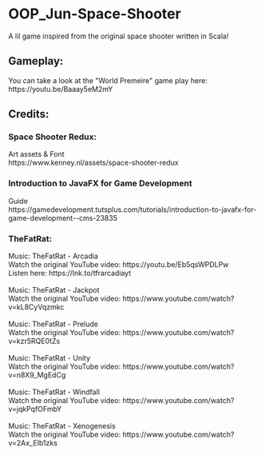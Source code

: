 # OOP_Jun-Space-Shooter
A lil game inspired from the original space shooter written in Scala!

<h2>Gameplay:</h2>
You can take a look at the "World Premeire" game play here: https://youtu.be/Baaay5eM2mY <br>

<h2>Credits:</h2>
<h3>Space Shooter Redux:<br></h3>
Art assets & Font<br>
https://www.kenney.nl/assets/space-shooter-redux

<h3>Introduction to JavaFX for Game Development</h3>
Guide<br>
https://gamedevelopment.tutsplus.com/tutorials/introduction-to-javafx-for-game-development--cms-23835

<h3>TheFatRat:</h3>
Music: TheFatRat - Arcadia<br>
Watch the original YouTube video: https://youtu.be/Eb5qsWPDLPw<br>
Listen here: https://lnk.to/tfrarcadiayt<br>
<br>
Music: TheFatRat - Jackpot<br>
Watch the original YouTube video: https://www.youtube.com/watch?v=kL8CyVqzmkc<br>
<br>
Music: TheFatRat - Prelude<br>
Watch the original YouTube video: https://www.youtube.com/watch?v=kzr5RQE0tZs<br>
<br>
Music: TheFatRat - Unity<br>
Watch the original YouTube video: https://www.youtube.com/watch?v=n8X9_MgEdCg<br>
<br>
Music: TheFatRat - Windfall<br>
Watch the original YouTube video: https://www.youtube.com/watch?v=jqkPqfOFmbY<br>
<br>
Music: TheFatRat - Xenogenesis<br>
Watch the original YouTube video: https://www.youtube.com/watch?v=2Ax_EIb1zks<br>
<br>

